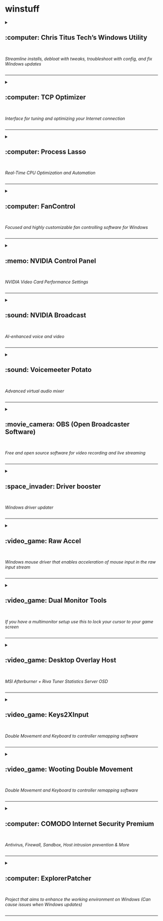 # winstuff

<details><summary><h2>:computer: Chris Titus Tech’s Windows Utility</h2><br/>
  
*Streamline installs, debloat with tweaks, troubleshoot with config, and fix Windows updates*</summary>

<p>
https://github.com/ChrisTitusTech/winutil

Run one of these:
  
```powershell
irm christitus.com/win | iex
```

```powershell
iwr -useb https://christitus.com/win | iex
```

```powershell
[Net.ServicePointManager]::SecurityProtocol=[Net.SecurityProtocolType]::Tls12;iex(New-Object Net.WebClient).DownloadString('https://raw.githubusercontent.com/ChrisTitusTech/winutil/main/winutil.ps1')
```

---or---

Make a .bat file (Chris Titus Tech's Windows Utility.bat):
  
```powershell
Powershell.exe [Net.ServicePointManager]::SecurityProtocol=[Net.SecurityProtocolType]::Tls12;iex(New-Object Net.WebClient).DownloadString('https://raw.githubusercontent.com/ChrisTitusTech/winutil/main/winutil.ps1')
```

Run as Admin

Select Tweaks → Desktop → Run Tweaks

</p>
</details><hr/>

<details><summary><h2>:computer: TCP Optimizer</h2><br/>

*Interface for tuning and optimizing your Internet connection*</summary>

<p>
https://www.speedguide.net/files/TCPOptimizer.exe

1. Download & install<br/>
2. www.speedtest.net → go<br/>
3. Run as admin<br/>
4. File → Backup current settings → Save<br/>
5. Drag your connection speed to 100+ Mbps (Or your Max ISP download speed)<br/>
6. Make sure your correct NIC is selected<br/>
7. Advanced Settings tab → Optimal → Apply changes → Ok → No<br/>
8. After you apply changes, select Custom & set:<br/>
  a. SystemResponsiveness 0<br/>
  b. TcpAckFrequency 1<br/>
  c. TCPNoDelay 1<br/>
  d. TcpDelAckTicks 0<br/>
9. Apply changes → Ok → Yes<br/>
10. Reboot<br/>
11. Give it a few to let windows load all the background stuff<br/>
12. www.speedtest.net → go

</p>
</details><hr/>

<details><summary><h2>:computer: Process Lasso</h2><br/>
  
*Real-Time CPU Optimization and Automation*</summary>

<p>
https://dl.bitsum.com/files/processlassosetup64.exe

Download & install
1. Main → Enable ProBalance, IdleSaver, & Performance<br/>
2. Options → CPU → ProBalance<br/>
3. Options → Power → Performance Mode → Change Power Profile when Engaged<br/>
4. Options → Power → Performance Mode → Select power profile → Bitsum Highest Performance<br/>
5. Options → Power → Performance Mode → Enable Automatic Detection (e.g. Steam)<br/>
6. Options → Power → Performance Mode → Disable IdleSaver whille Performance Mode Engaged<br/>
7. Options → Power → Performance Mode → Start Process Lasso with Power Profile → Bitsum Highest Performance<br/>
8. Options → Power → Performance Mode → IdleSaver → Switch to this power profile: → AMD Ryzen™ Balanced [-OR-] Balanced<br/>

</p>
</details><hr/>

<details><summary><h2>:computer: FanControl</h2><br/>

*Focused and highly customizable fan controlling software for Windows*</summary>

<p>
https://github.com/Rem0o/FanControl.Releases

#### Plugins

Support for HWInfo sensors using the "Reporting to Gadget" feature

https://github.com/Rem0o/FanControl.HWInfo

Support for GPU-Z sensors using its shared memory feature

https://github.com/vision57/FanControl.GPU-Z


</p>
</details><hr/>

<details><summary><h2>:memo: NVIDIA Control Panel</h2><br/>

*NVIDIA Video Card Performance Settings*</summary>

#### NVIDIA CONTROL PANEL<br/>
#### MANAGE 3D SETTINGS<br/>
Image Scaling: ..........................................................Off<br/>
Ambient Occlusion: ....................................................Off<br/>
Anisotropic filtering: ...................................................Off<br/>
Antialiasing – FXAA: ...................................................Off<br/>
Antialiasing – Gamma correction: .................................Off<br/>
Antialiasing – Mode: ...................................................Off<br/>
Antialiasing – Setting: ................................................None<br/>
Antialiasing – Transparency: ........................................Off<br/>
Background Application Max Frame Rate: ......................Off<br/>
CUDA – GPUs: ...........................................................All<br/>
DSR – Factors: ..........................................................2.00x (native resolution)<br/>
DSR – Smoothness: ...................................................33%<br/>
Low Latency Mode: .....................................................Off<br/>
Max Frame Rate: .......................................................Off<br/>
Multi-Frame Sampled AA (MFAA) ..................................Off<br/>
OpenGL rendering GPU: ..............................................NVIDIA GeForce RTX ... (Pick your card)<br/>
Power management mode: ..........................................Prefer Maximum Performance<br/>
Preferred refresh rate (Your monitor): ..........................Highest available<br/>
Shader Cache Size: ....................................................5 GB<br/>
Texture filtering – Anisotropic sample option: ................On<br/>
Texture filtering – Negative LOD bias: ..........................Allow<br/>
Texture filtering – Quality: ..........................................High Performance<br/>
Texture filtering – Trilinear optimization: .......................On<br/>
Threaded optimization: ...............................................On<br/>
Triple buffering: .........................................................Off<br/>
Vertical sync:.............................................................Off<br/>
Virtual Reality pre-rendered frames: .............................1<br/>
Virtual Reality – Variable Rate Super Sampling: .............Off<br/>

#### CHANGE RESOLUTION<br/>
Refresh rate: .............................................................(Your monitor's max)<br/>
Use NVIDIA color settings:<br/>
Highest 32<br/>
YcbCr422<br/>
10 bpc ......................................................................(Based on monitor max res)<br/>
Limited<br/>

#### ADJUST DESKTOP SIZE AND POSITION<br/>
Aspect ratio<br/>
Perform scaling on: ....................................................Display<br/>

</p>
</details><hr/>

<details><summary><h2>:sound: NVIDIA Broadcast</h2><br/>

*AI-enhanced voice and video*</summary>

<p>

https://www.nvidia.com/en-us/geforce/broadcasting/broadcast-app/

</p>
</details><hr/>

<details><summary><h2>:sound: Voicemeeter Potato</h2><br/>

*Advanced virtual audio mixer*</summary>

<p>
https://vb-audio.com/Voicemeeter/potato.htm

#### Virtual Audio Cables

https://vb-audio.com/Cable/index.htm

#### TROUBLESHOOTING
==============
  
Bad icon or bad pin name are collateral effects of a bad installation or a previous bad de-installation process. To solve this problem:

1. Uninstall Voicemeeter + REBOOT

2. Check there are no remaining devices in Windows Device Manager , if present, uninstall manually as explained in this topic: https://forum.vb-audio.com/viewtopic.php?f=7&t=688

3. Uninstall Voicemeeter + REBOOT

</p>
</details><hr/>

<details><summary><h2>:movie_camera: OBS (Open Broadcaster Software)</h2><br/>

*Free and open source software for video recording and live streaming*</summary>

<p>

https://obsproject.com

#### Plugins

OBS: https://obsproject.com/forum/resources/categories/obs-studio-plugins.6/

StreamElements OBSLive (SE.Live): https://streamelements.com/obslive

StreamFX: https://obsproject.com/forum/resources/streamfx-for-obs%C2%AE-studio.578/

RTMP-Services: https://obsproject.com/forum/resources/multiple-rtmp-outputs-plugin.964/

</p>
</details><hr/>


<details><summary><h2>:space_invader: Driver booster</h2><br/>

*Windows driver updater*</summary>

<p>

https://www.iobit.com/en/driver-booster.php

Get Giveaway License Key from YouTube<br/>
Block: C:\Program Files (x86)\IObit\Driver Booster\xx.x.x\Pub\*.exe

</p>
</details><hr/>

<details><summary><h2>:video_game: Raw Accel</h2><br/>

*Windows mouse driver that enables acceleration of mouse input in the raw input stream*</summary>

<p>
https://github.com/a1xd/rawaccel

1. Install Raw Accel:
Place the folder in C:\Program Files<br/>
Run installer.exe<br/>
Reboot<br/>

2. Make a .bat file (RawAccel.bat):

```
@echo off
echo Starting up the Raw Accel . . .
start "" "%ProgramFiles%\RawAccel\writer.exe" "%ProgramFiles%\RawAccel\settings.json"
```

3. Press WIN+R<br/>
Type:
  
```
shell:startup
```

Put RawAccel.bat in the Startup folder<br/>

(Run as Admin)<br/>
• **Sens Multiplier** – controls the DPI to achieve better sensor tracking accuracy (set it high on the mouse, low in the game)<br/>
Mouse DPI * Sens Multiplier = Desired DPI<br/>
Set DPI to 1600 and set Sens Multiplier to 0.5 gives you 800 DPI with higher reporting rate of 1600<br/>
• **Y/X Ratio** – splits your vertical and horizontal values by a multiple of the Y value<br/>
• **Rotation** – controls the rotation of the mouse based on your specific holding style<br/>
To configure, open Paint and draw a straight horizontal line, adjust rotation positive or negative until you achieve perfect horizontal lines while moving your mouse side-to-side as you would normally<br/>
• **Gain** – makes the accel transition smooth rather than abrupt<br/>
• **Acceleration** – amount of acceleration; start around .05 (try .02-.05)<br/>
• **Cap Type** – Output<br/>
• **Cap: Output** – after a certain Sens Multiplier stop accelerating (try 2 if Sens @.5)<br/>
• **Input Offset** – offsets your input to the right, stay at a given accel rate until you flick your mouse<br/>

</p>
</details><hr/>

<details><summary><h2>:video_game: Dual Monitor Tools</h2><br/>

*If you have a multimonitor setup use this to lock your cursor to your game screen*</summary>

<p>

https://dualmonitortool.sourceforge.net/download.html

Run this to launch per program/game:

```
"%ProgramFiles(x86)%\Dual Monitor Tools\DMT.exe" DMT:Cursor:LockCursor
```

Setup a Hotkey to toggle the lock on and off:<br/>
Sticky → “Lock cursor onto screen” → Change…

</p>
</details><hr/>

<details><summary><h2>:video_game: Desktop Overlay Host</h2><br/>

*MSI Afterburner + Riva Tuner Statistics Server OSD*</summary>

<p>

https://www.msi.com/Landing/afterburner/graphics-cards

Create a shortcut:<br/>
Target:

```
"%ProgramFiles(x86)%\RivaTuner Statistics Server\SDK\Tools\DesktopOverlayHost\Release\DesktopOverlayHost.exe"

```
Start in:

```
"%ProgramFiles(x86)%\RivaTuner Statistics Server\SDK\Tools\DesktopOverlayHost\Release"
```

Open RivaTuner Statistics Server
1. Select → Setup → Plugins → OverlayEditor.dll → Setup
2. “Data sources” → Edit → Add → MSI Afterburner → Edit → Add → MSI Afterburner → Check all you wish to add
3. Select → Layouts → Edit → Ping address: qosping-aws-us-east-1.ol.epicgames.com

</p>
</details><hr/>

<details><summary><h2>:video_game: Keys2XInput</h2><br/>

*Double Movement and Keyboard to controller remapping software*</summary>

<p>

https://www.embenco.nl/keys2xinput/

</p>
</details><hr/>

<details><summary><h2>:video_game: Wooting Double Movement</h2><br/>

*Double Movement and Keyboard to controller remapping software*</summary>

<p>

https://wooting.io/double-movement

</p>
</details><hr/>

<details><summary><h2>:computer: COMODO Internet Security Premium</h2><br/>

*Antivirus, Firewall, Sandbox, Host intrusion prevention & More*</summary>

<p>

https://antivirus.comodo.com/

Click: "ACTIVE NOW"<br/>
cispro_installer.exe<br/>
https://antivirus.comodo.com/download/thank-you.php?prod=cloud-antivirus&from=cav_installer&track=16905&af=16905

</p>
</details><hr/>

<details><summary><h2>:computer: ExplorerPatcher</h2><br/>

*Project that aims to enhance the working environment on Windows (Can cause issues when Windows updates)*</summary>

<p>

https://github.com/valinet/ExplorerPatcher/releases/

</p>
</details><hr/>
